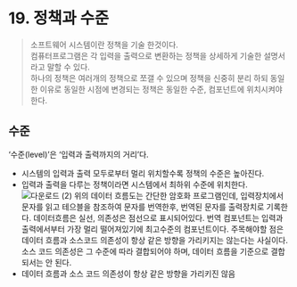# 19. 정책과 수준
> 소프트웨어 시스템이란 정책을 기술 한것이다. \
> 컴퓨터프로그램은 각 입력을 출력으로 변환하는 정책을 상세하게 기술한 설명서라고 말할 수 있다. \
> 하나의 정책은 여러개의 정책으로 쪼갤 수 있으며 정책을 신중히 분리 하되 동일한 이유로 동일한 시점에 변경되는 정책은 동일한 수준, 컴포넌트에 위치시켜야한다.

## 수준
‘수준(level)’은 ‘입력과 출력까지의 거리’다. 
 - 시스템의 입력과 출력 모두로부터 멀리 위치할수록 정책의 수준은 높아진다.
 - 입력과 출력을 다루는 정책이라면 시스템에서 최하위 수준에 위치한다.
![다운로드 (2)](https://user-images.githubusercontent.com/50142323/147659147-56c4c80a-0fbd-4469-9763-6e26c52e74e6.png)
위의 데이터 흐름도는 간단한 암호화 프로그램인데, 입력장치에서 문자를 읽고 테으블을 참조하여 문자를 번역한후, 번역된 문자를 출력장치로 기록한다. 
데이터흐름은 실선, 의존성은 점선으로 표시되어있다. 
번역 컴포넌트는 입력과 출력에서부터 가장 멀리 떨어져있기에 최고수준의 컴포넌트이다. 
주목해야할 점은 데이터 흐름과 소스코드 의존성이 항상 같은 방향을 가리키지는 않는다는 사실이다. 
소스 코드 의존성은 그 수준에 따라 결합되어야 하며, 데이터 흐름을 기준으로 결합되서는 안 된다. 
 - 데이터 흐름과 소스 코드 의존성이 항상 같은 방향을 가리키진 않음
